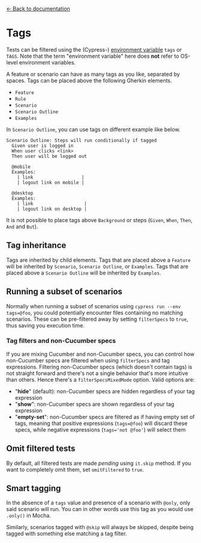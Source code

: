 [← Back to documentation](readme.md)

# Tags

Tests can be filtered using the (Cypress-) [environment variable](https://docs.cypress.io/guides/guides/environment-variables) `tags` or `TAGS`. Note that the term "environment variable" here does **not** refer to OS-level environment variables.

A feature or scenario can have as many tags as you like, separated by spaces. Tags can be placed above the following Gherkin elements.

* `Feature`
* `Rule`
* `Scenario`
* `Scenario Outline`
* `Examples`

In `Scenario Outline`, you can use tags on different example like below.

```cucumber
Scenario Outline: Steps will run conditionally if tagged
  Given user is logged in
  When user clicks <link>
  Then user will be logged out

  @mobile
  Examples:
    | link                  |
    | logout link on mobile |

  @desktop
  Examples:
    | link                   |
    | logout link on desktop |
```

It is not possible to place tags above `Background` or steps (`Given`, `When`, `Then`, `And` and `But`).

## Tag inheritance

Tags are inherited by child elements. Tags that are placed above a `Feature` will be inherited by `Scenario`, `Scenario Outline`, or `Examples`. Tags that are placed above a `Scenario Outline` will be inherited by `Examples`.

## Running a subset of scenarios

Normally when running a subset of scenarios using `cypress run --env tags=@foo`, you could potentially encounter files containing no matching scenarios. These can be pre-filtered away by setting `filterSpecs` to `true`, thus saving you execution time.

### Tag filters and non-Cucumber specs

If you are mixing Cucumber and non-Cucumber specs, you can control how non-Cucumber specs are filtered when using `filterSpecs`  and tag expressions. Filtering non-Cucumber specs (which doesn't contain tags) is not straight forward and there's not a single behavior that's more intuitive than others. Hence there's a `filterSpecsMixedMode` option. Valid options are:

- "**hide**" (default): non-Cucumber specs are hidden regardless of your tag expression
- "**show**": non-Cucumber specs are shown regardless of your tag expression
- "**empty-set**": non-Cucumber specs are filtered as if having empty set of tags, meaning that positive expressions (`tags=@foo`) will discard these specs, while negative expressions (`tags='not @foo'`) will select them

## Omit filtered tests

By default, all filtered tests are made *pending* using `it.skip` method. If you want to completely omit them, set `omitFiltered` to `true`.

## Smart tagging

In the absence of a `tags` value and presence of a scenario with `@only`, only said scenario will run. You can in other words use this tag as you would use `.only()` in Mocha.

Similarly, scenarios tagged with `@skip` will always be skipped, despite being tagged with something else matching a tag filter.

